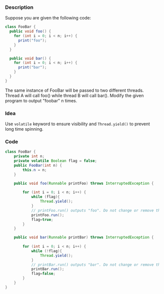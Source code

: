 ### Description

Suppose you are given the following code:
```Java
class FooBar {
  public void foo() {
    for (int i = 0; i < n; i++) {
      print("foo");
    }
  }

  public void bar() {
    for (int i = 0; i < n; i++) {
      print("bar");
    }
  }
}
```
The same instance of FooBar will be passed to two different threads. Thread A will call foo() while thread B will call bar(). Modify the given program to output "foobar" n times.


### Idea
Use `volatile` keyword to ensure visibility and `Thread.yield()` to prevent long time spinning.

### Code
```Java
class FooBar {
    private int n;
    private volatile Boolean flag = false;
    public FooBar(int n) {
        this.n = n;
    }

    public void foo(Runnable printFoo) throws InterruptedException {
        
        for (int i = 0; i < n; i++) {
            while (flag){
                Thread.yield();
            }
        	// printFoo.run() outputs "foo". Do not change or remove this line.
        	printFoo.run();
            flag=true;
        }
    }

    public void bar(Runnable printBar) throws InterruptedException {
        
        for (int i = 0; i < n; i++) {
            while (!flag){
                Thread.yield();
            }
            // printBar.run() outputs "bar". Do not change or remove this line.
        	printBar.run();
            flag=false;
        }
    }
}
```
